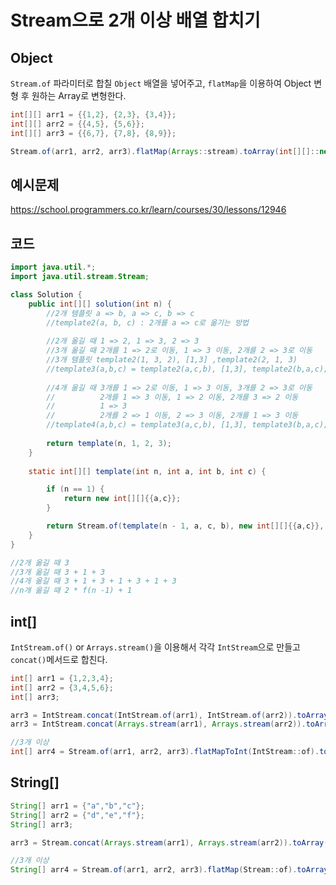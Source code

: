 # Stream으로 2개 이상 배열 합치기



## Object

`Stream.of` 파라미터로 합칠 `Object` 배열을 넣어주고, `flatMap`을 이용하여 Object 변형 후 원하는 Array로 변형한다.

```java
int[][] arr1 = {{1,2}, {2,3}, {3,4}};
int[][] arr2 = {{4,5}, {5,6}};
int[][] arr3 = {{6,7}, {7,8}, {8,9}};

Stream.of(arr1, arr2, arr3).flatMap(Arrays::stream).toArray(int[][]::new);
```

## 예시문제

https://school.programmers.co.kr/learn/courses/30/lessons/12946

## 코드

```java
import java.util.*;
import java.util.stream.Stream;

class Solution {
    public int[][] solution(int n) {
        //2개 템플릿 a => b, a => c, b => c 
        //template2(a, b, c) : 2개를 a => c로 옮기는 방법
        
        //2개 옮길 때 1 => 2, 1 => 3, 2 => 3
        //3개 옮길 때 2개를 1 => 2로 이동, 1 => 3 이동, 2개를 2 => 3로 이동
        //3개 템플릿 template2(1, 3, 2), [1,3] ,template2(2, 1, 3)
        //template3(a,b,c) = template2(a,c,b), [1,3], template2(b,a,c);
        
        //4개 옮길 때 3개를 1 => 2로 이동, 1 => 3 이동, 3개를 2 => 3로 이동
        //          2개를 1 => 3 이동, 1 => 2 이동, 2개를 3 => 2 이동
        //          1 => 3
        //          2개를 2 => 1 이동, 2 => 3 이동, 2개를 1 => 3 이동
        //template4(a,b,c) = template3(a,c,b), [1,3], template3(b,a,c);
        
        return template(n, 1, 2, 3);
    }
    
    static int[][] template(int n, int a, int b, int c) {

        if (n == 1) {
            return new int[][]{{a,c}};
        }

        return Stream.of(template(n - 1, a, c, b), new int[][]{{a,c}}, template(n - 1, b, a, c)).flatMap(Arrays::stream).toArray(int[][]::new);
    }
}

//2개 옮길 때 3
//3개 옮길 때 3 + 1 + 3
//4개 옮길 때 3 + 1 + 3 + 1 + 3 + 1 + 3
//n개 옮길 때 2 * f(n -1) + 1
```



## int[]

`IntStream.of()` or `Arrays.stream()`을 이용해서 각각 `IntStream`으로 만들고 `concat()`메서드로 합친다.

~~~java
int[] arr1 = {1,2,3,4};
int[] arr2 = {3,4,5,6};
int[] arr3;

arr3 = IntStream.concat(IntStream.of(arr1), IntStream.of(arr2)).toArray();
arr3 = IntStream.concat(Arrays.stream(arr1), Arrays.stream(arr2)).toArray();

//3개 이상
int[] arr4 = Stream.of(arr1, arr2, arr3).flatMapToInt(IntStream::of).toArray();
~~~



## String[]

~~~java
String[] arr1 = {"a","b","c"};
String[] arr2 = {"d","e","f"};
String[] arr3;

arr3 = Stream.concat(Arrays.stream(arr1), Arrays.stream(arr2)).toArray(String[]::new);

//3개 이상
String[] arr4 = Stream.of(arr1, arr2, arr3).flatMap(Stream::of).toArray(String[]::new);
~~~

